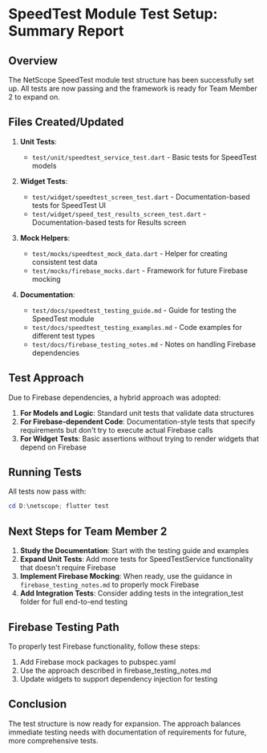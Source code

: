 # SpeedTest Module Test Setup: Summary Report

## Overview

The NetScope SpeedTest module test structure has been successfully set up. All tests are now passing and the framework is ready for Team Member 2 to expand on.

## Files Created/Updated

1. **Unit Tests**:
   - `test/unit/speedtest_service_test.dart` - Basic tests for SpeedTest models

2. **Widget Tests**:
   - `test/widget/speedtest_screen_test.dart` - Documentation-based tests for SpeedTest UI
   - `test/widget/speed_test_results_screen_test.dart` - Documentation-based tests for Results screen

3. **Mock Helpers**:
   - `test/mocks/speedtest_mock_data.dart` - Helper for creating consistent test data
   - `test/mocks/firebase_mocks.dart` - Framework for future Firebase mocking

4. **Documentation**:
   - `test/docs/speedtest_testing_guide.md` - Guide for testing the SpeedTest module
   - `test/docs/speedtest_testing_examples.md` - Code examples for different test types
   - `test/docs/firebase_testing_notes.md` - Notes on handling Firebase dependencies

## Test Approach

Due to Firebase dependencies, a hybrid approach was adopted:

1. **For Models and Logic**: Standard unit tests that validate data structures
2. **For Firebase-dependent Code**: Documentation-style tests that specify requirements but don't try to execute actual Firebase calls
3. **For Widget Tests**: Basic assertions without trying to render widgets that depend on Firebase

## Running Tests

All tests now pass with:

```powershell
cd D:\netscope; flutter test
```

## Next Steps for Team Member 2

1. **Study the Documentation**: Start with the testing guide and examples
2. **Expand Unit Tests**: Add more tests for SpeedTestService functionality that doesn't require Firebase
3. **Implement Firebase Mocking**: When ready, use the guidance in `firebase_testing_notes.md` to properly mock Firebase
4. **Add Integration Tests**: Consider adding tests in the integration_test folder for full end-to-end testing

## Firebase Testing Path

To properly test Firebase functionality, follow these steps:

1. Add Firebase mock packages to pubspec.yaml
2. Use the approach described in firebase_testing_notes.md
3. Update widgets to support dependency injection for testing

## Conclusion

The test structure is now ready for expansion. The approach balances immediate testing needs with documentation of requirements for future, more comprehensive tests.
